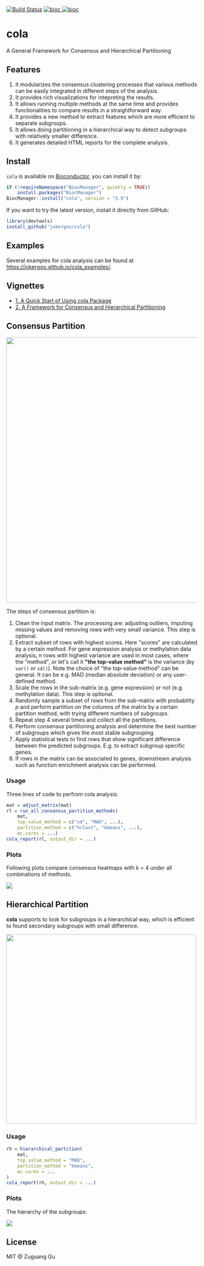 
[![Build Status](https://travis-ci.org/jokergoo/cola.svg)](https://travis-ci.org/jokergoo/cola) 
[ ![bioc](http://bioconductor.org/shields/downloads/devel/cola.svg) ](http://bioconductor.org/packages/stats/bioc/cola)
[ ![bioc](http://bioconductor.org//shields/lastcommit/devel/bioc/cola.svg) ](http://bioconductor.org/checkResults/devel/bioc-LATEST/cola/)

# cola

A General Framework for Consensus and Hierarchical Partitioning

## Features

1. It modularizes the consensus clustering processes that various methods can
   be easily integrated in different steps of the analysis.
2. It provides rich visualizations for intepreting the results.
3. It allows running multiple methods at the same time and provides
   functionalities to compare results in a straightforward way.
4. It provides a new method to extract features which are more efficient to
   separate subgroups.
5. It allows doing partitioning in a hierarchical way to detect subgroups
   with relatively smaller difference.
6. It generates detailed HTML reports for the complete analysis.

## Install

`cola` is available on [Bioconductor](http://bioconductor.org/packages/devel/bioc/html/cola.html), you can install it by:

```r
if (!requireNamespace("BiocManager", quietly = TRUE))
    install.packages("BiocManager")
BiocManager::install("cola", version = "3.9")
```

If you want to try the latest version, install it directly from GitHub:

```r
library(devtools)
install_github("jokergoo/cola")
```

## Examples

Several examples for cola analysis can be found at https://jokergoo.github.io/cola_examples/.

## Vignettes

- [1. A Quick Start of Using cola Package](http://bioconductor.org/packages/devel/bioc/vignettes/cola/inst/doc/a_quick_start.html)
- [2. A Framework for Consensus and Hierarchical Partitioning](http://bioconductor.org/packages/devel/bioc/vignettes/cola/inst/doc/cola.html)

## Consensus Partition

<img width="700" src="https://user-images.githubusercontent.com/449218/52628723-86af3400-2eb8-11e9-968d-b7f47a408818.png" />

The steps of consensus partition is:

1. Clean the input matrix. The processing are: adjusting outliers, imputing missing
   values and removing rows with very small variance. This step is optional.
2. Extract subset of rows with highest scores. Here "scores" are calculated by
   a certain method. For gene expression analysis or methylation data
   analysis, $n$ rows with highest variance are used in most cases, where
   the "method", or let's call it **"the top-value method"** is the variance (by
   `var()` or `sd()`). Note the choice of "the top-value method" can be
   general. It can be e.g. MAD (median absolute deviation) or any user-defined
   method.
3. Scale the rows in the sub-matrix (e.g. gene expression) or not (e.g. methylation data).
   This step is optional.
4. Randomly sample a subset of rows from the sub-matrix with probability $p$ and
   perform partition on the columns of the matrix by a certain partition
   method, with trying different numbers of subgroups.
5. Repeat step 4 several times and collect all the partitions.
6. Perform consensus partitioning analysis and determine the best number of
   subgroups which gives the most stable subgrouping.
7. Apply statistical tests to find rows that show significant difference
   between the predicted subgroups. E.g. to extract subgroup specific genes.
8. If rows in the matrix can be associated to genes, downstream analysis such
   as function enrichment analysis can be performed.

### Usage

Three lines of code to perfrom cola analysis:

```r
mat = adjust_matrix(mat)
rl = run_all_consensus_partition_methods(
    mat, 
    top_value_method = c("sd", "MAD", ...),
    partition_method = c("hclust", "kmeans", ...),
    mc.cores = ...)
cola_report(rl, output_dir = ...)
```

### Plots

Following plots compare consensus heatmaps with k = 4 under all combinations of methods.

<img src="https://user-images.githubusercontent.com/449218/52631118-3a66f280-2ebe-11e9-8dea-0172d9beab91.png" />


## Hierarchical Partition

**cola** supports to look for subgroups in a hierarchical way, which is efficient to found secondary subgroups with small difference.

<img width="500" src="https://user-images.githubusercontent.com/449218/52628768-9a5a9a80-2eb8-11e9-9de1-974afd10bfc2.png" />

### Usage

```r
rh = hierarchical_partition(
    mat,
    top_value_method = "MAD", 
    partition_method = "kmeans",
    mc.cores = ...
)
cola_report(rh, output_dir = ...)
```

### Plots

The hierarchy of the subgroups:

<img src="https://user-images.githubusercontent.com/449218/48982041-8be0bc00-f0dd-11e8-80ab-2732daedad94.png">

## License

MIT @ Zuguang Gu

